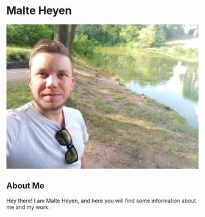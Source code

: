# Malte Heyen

![profile picture](assets/profile_picture.jpg)

## About Me

Hey there! 
I am Malte Heyen, and here you will find some information about me and my work.

